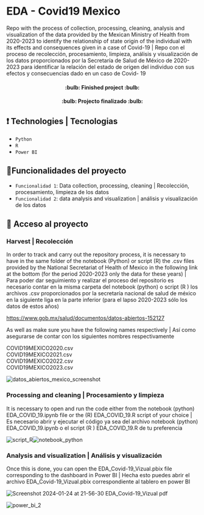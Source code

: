 # EDA - Covid19 Mexico  
Repo with the process of collection, processing, cleaning, analysis and visualization of the data provided by the Mexican Ministry of Health from 2020-2023 to identify the relationship of state origin of the individual with its effects and consequences given in a case of Covid-19 |
Repo con el proceso de recolección, procesamiento, limpieza, análisis y visualización de los datos proporcionados por la Secretaría de Salud de México de 2020-2023 para identificar la relación del estado de origen del individuo con sus efectos y consecuencias dado en un caso de Covid- 19  

<h4 align="center">
:bulb: Finished project :bulb:
</h4>  
<h4 align="center">
:bulb: Projecto finalizado :bulb:
</h4>  

## :exclamation: Technologies | Tecnologias  
- `Python`
- `R`
- `Power BI`


  
## :hammer:Funcionalidades del proyecto  
- `Funcionalidad 1`: Data collection, processing, cleaning | Recolección, procesamiento, limpieza de los datos  
-  `Funcionalidad 2`: data analysis and visualization | análisis y visualización de los datos
  
## 📁 Acceso al proyecto

### Harvest | Recolección

In order to track and carry out the repository process, it is necessary to have in the same folder of the notebook (Python) or script (R) the .csv files provided by the National Secretariat of Health of Mexico in the following link at the bottom (for the period 2020-2023 only the data for these years) | Para poder dar seguimiento y realizar el proceso del repositorio es necesario contar en la misma carpeta del notebook (python) o script (R ) los archivos .csv proporcionados por la secretaría nacional de salud de méxico en la siguiente liga en la parte inferior (para el lapso 2020-2023 sólo los datos de estos años)

https://www.gob.mx/salud/documentos/datos-abiertos-152127

As well as make sure you have the following names respectively | Así como asegurarse de contar con los siguientes nombres respectivamente

COVID19MEXICO2020.csv  
COVID19MEXICO2021.csv  
COVID19MEXICO2022.csv  
COVID19MEXICO2023.csv  

![datos_abiertos_mexico_screenshot](https://github.com/juriel1/EDA-Covid19-Mexico/assets/93067527/bfdbca8b-e2c8-44b2-a6c8-757acd30e6a0)


### Processing and cleaning | Procesamiento y limpieza

It is necessary to open and run the code either from the notebook (python) EDA_COVID_19.ipynb file or the (R) EDA_COVID_19.R script of your choice | Es necesario abrir y ejecutar el código ya sea del archivo notebook (python) EDA_COVID_19.ipynb o el script (R ) EDA_COVID_19.R de tu preferencia

![script_R](https://github.com/juriel1/EDA-Covid19-Mexico/assets/93067527/907de013-fa9f-45cb-8272-c661aa0ccfb0)![notebook_python](https://github.com/juriel1/EDA-Covid19-Mexico/assets/93067527/a78a56b5-ee22-4572-a866-cdb67d3ebfb4)


### Analysis and visualization | Análisis y visualización

Once this is done, you can open the EDA_Covid-19_Vizual.pbix file corresponding to the dashboard in Power BI | Hecha esto puedes abrir el archivo EDA_Covid-19_Vizual.pbix correspondiente al tablero en power BI

![Screenshot 2024-01-24 at 21-56-30 EDA_Covid-19_Vizual pdf](https://github.com/juriel1/EDA-Covid19-Mexico/assets/93067527/2630e86c-3cfc-4ac1-b860-c6142b32fad0)  
  
![power_bi_2](https://github.com/juriel1/EDA-Covid19-Mexico/assets/93067527/c9afed8d-b5fb-4deb-8c71-19d3c2e67432)
